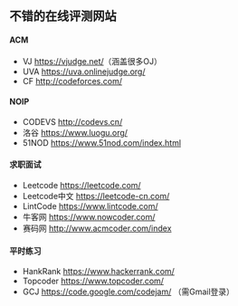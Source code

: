 ## 不错的在线评测网站  
#### ACM  
- VJ <https://vjudge.net/>（涵盖很多OJ）  
- UVA <https://uva.onlinejudge.org/>  
- CF <http://codeforces.com/>  
#### NOIP  
- CODEVS <http://codevs.cn/>  
- 洛谷 <https://www.luogu.org/>  
- 51NOD <https://www.51nod.com/index.html>  
#### 求职面试  
- Leetcode <https://leetcode.com/>  
- Leetcode中文 <https://leetcode-cn.com/>  
- LintCode <https://www.lintcode.com/>  
- 牛客网 <https://www.nowcoder.com/>  
- 赛码网 <http://www.acmcoder.com/index>  
#### 平时练习  
- HankRank <https://www.hackerrank.com/>  
- Topcoder <https://www.topcoder.com/>  
- GCJ <https://code.google.com/codejam/>  （需Gmail登录）
